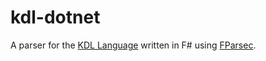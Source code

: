 # kdl-dotnet

A parser for the [KDL Language](https://kdl.dev/) written in F# using [FParsec](https://www.quanttec.com/fparsec/).